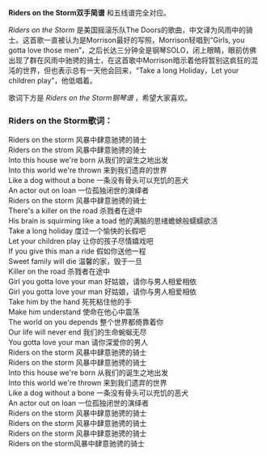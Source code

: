 

**Riders on the Storm双手简谱** 和五线谱完全对应。

_Riders on the Storm_ 是美国摇滚乐队The
Doors的歌曲，中文译为风雨中的骑士。这首歌一直被认为是Morrison最好的写照，Morrison轻唱到“Girls, you gotta love
those
men”，之后长达三分钟全是钢琴SOLO，闭上眼睛，眼前仿佛出现了群在风雨中驰骋的骑士，在这首歌中Morrison暗示着他将暂别这疯狂的混沌的世界，但也表示总有一天他会回来，“Take
a long Holiday，Let your children play”，他低唱着。

歌词下方是 _Riders on the Storm钢琴谱_ ，希望大家喜欢。

### Riders on the Storm歌词：

Riders on the storm 风暴中肆意驰骋的骑士  
Riders on the strom 风暴中肆意驰骋的骑士  
Into this house we're born 从我们的诞生之地出发  
Into this world we're thrown 来到我们遗弃的世界  
Like a dog without a bone 一条没有骨头可以充饥的恶犬  
An actor out on loan 一位孤独闭世的演绎者  
Riders on the storm 风暴中肆意驰骋的骑士  
There's a killer on the road 杀戮者在途中  
His brain is squirming like a toad 他的满脑的思绪蟾蜍般蠕蠕欲活  
Take a long holiday 度过一个愉快的长假吧  
Let your children play 让你的孩子尽情嬉戏吧  
If you give this man a ride 假如你送他一程  
Sweet family will die 温馨的家，毁于一旦  
Killer on the road 杀戮者在途中  
Girl you gotta love your man 好姑娘，请你与男人相爱相依  
Girl you gotta love your man 好姑娘，请你与男人相爱相依  
Take him by the hand 死死粘住他的手  
Make him understand 使命在他心中震荡  
The world on you depends 整个世界都倚靠着你  
Our life will never end 我们的生命蜿蜒无尽  
You gotta love your man 请你深爱你的男人  
Riders on the storm 风暴中肆意驰骋的骑士  
Riders on the storm 风暴中肆意驰骋的骑士  
Into this house we're born 从我们的诞生之地出发  
Into this world we're thrown 来到我们遗弃的世界  
Like a dog without a bone 一条没有骨头可以充饥的恶犬  
An actor out on loan 一位孤独闭世的演绎者  
Riders on the storm 风暴中肆意驰骋的骑士  
Riders on the storm 风暴中肆意驰骋的骑士  
Riders on the storm 风暴中肆意驰骋的骑士  
Riders on the storm风暴中肆意驰骋的骑士

